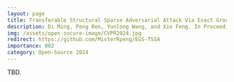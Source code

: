 ```yaml
---
layout: page
title: Transferable Structural Sparse Adversarial Attack Via Exact Group Sparsity Training
description: Di Ming, Peng Ren, Yunlong Wang, and Xin Feng. In Proceedings of the IEEE/CVF Conference on Computer Vision and Pattern Recognition &#40;CVPR&#41;, Jun 2024.
img: /assets/open-socure-image/CVPR2024.jpg
redirect: https://github.com/MisterRpeng/EGS-TSSA
importance: 002
category: Open-Source 2024
---
```


TBD.

